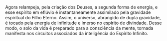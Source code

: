 ﻿Agora relampeja, pela criação dos Deuses, a segunda forma de energia, e esse espírito em eflúvio é instantaneamente assimilado pela gravidade espiritual do Filho Eterno. Assim, o universo, abrangido de dupla gravidade, é tocado pela energia de infinitude e imerso no espírito de divindade. Desse modo, o solo da vida é preparado para a consciência da mente, tornada manifesta nos circuitos  associados da inteligência do Espírito Infinito.